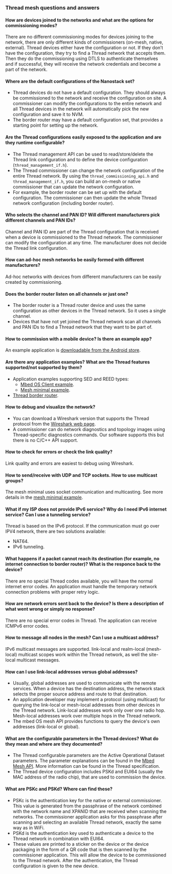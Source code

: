 ### Thread mesh questions and answers

#### How are devices joined to the networks and what are the options for commissioning modes?

There are no different commissioning modes for devices joining to the network, there are only different kinds of commissioners (on-mesh, native, external). Thread devices either have the configuration or not. If they don’t have the configuration, they try to find a Thread network that accepts them. Then they do the commissioning using DTLS to authenticate themselves and if successful, they will receive the network credentials and become a part of the network.

#### Where are the default configurations of the Nanostack set?

- Thread devices do not have a default configuration. They should always be commissioned to the network and receive the configuration on site. A commissioner can modify the configurations to the entire network and all Thread devices in the network will automatically pick the new configuration and save it to NVM.
- The border router may have a default configuration set, that provides a starting point for setting up the network.

#### Are the Thread configurations easily exposed to the application and are they runtime configurable?

- The Thread management API can be used to read/store/delete the Thread link configuration and to define the device configuration (`thread_management_if.h`).
- The Thread commissioner can change the network configuration of the entire Thread network. By using the `thread_commissioning_api.h` and `thread_management_if.h`, you can build an on-mesh or native commissioner that can update the network configuration.
- For example, the border router can be set up with the default configuration. The commissioner can then update the whole Thread network configuration (including border router).

#### Who selects the channel and PAN ID? Will different manufacturers pick different channels and PAN IDs?

Channel and PAN ID are part of the Thread configuration that is received when a device is commissioned to the Thread network. The commissioner can modify the configuration at any time. The manufacturer does not decide the Thread link configuration.

#### How can ad-hoc mesh networks be easily formed with different manufacturers?

Ad-hoc networks with devices from different manufacturers can be easily created by commissioning.

#### Does the border router listen on all channels or just one?

- The border router is a Thread router device and uses the same configuration as other devices in the Thread network. So it uses a single channel.
- Devices that have not yet joined the Thread network scan all channels and PAN IDs to find a Thread network that they want to be part of.

#### How to commission with a mobile device? Is there an example app?

An example application is [downloadable from the Android store](https://play.google.com/store/apps/details?id=org.threadgroup.commissioner).

#### Are there any application examples? What are the Thread features supported/not supported by them?

- Application examples supporting SED and REED types:
  - [Mbed OS Client example](https://github.com/ARMmbed/mbed-os-example-client).
  - [Mesh minimal example](https://github.com/ARMmbed/mbed-os-example-mesh-minimal).
- [Thread border router](https://github.com/ARMmbed/nanostack-border-router).

#### How to debug and visualize the network?

- You can download a Wireshark version that supports the Thread protocol from the [Wireshark web page](https://www.wireshark.org/download.html).
- A commissioner can do network diagnostics and topology images using Thread-specific diagnostics commands. Our software supports this but there is no C/C++ API support.

#### How to check for errors or check the link quality?

Link quality and errors are easiest to debug using Wireshark.

#### How to send/receive with UDP and TCP sockets. How to use multicast groups?

The mesh minimal uses socket communication and multicasting. See more details in the [mesh minimal example](https://github.com/ARMmbed/mbed-os-example-mesh-minimal).

#### What if my ISP does not provide IPv6 service? Why do I need IPv6 internet service? Can I use a tunneling service?

Thread is based on the IPv6 protocol. If the communication must go over IPV4 network, there are two solutions available:
- NAT64.
- IPv6 tunneling.

#### What happens if a packet cannot reach its destination (for example, no internet connection to border router)? What is the responce back to the device?

There are no special Thread codes available, you will have the normal internet error codes. An application must handle the temporary network connection problems with proper retry logic.

#### How are network errors sent back to the device? Is there a description of what went wrong or simply no response?

There are no special error codes in Thread. The application can receive ICMPv6 error codes.

#### How to message all nodes in the mesh? Can I use a multicast address?

IPv6 multicast messages are supported. link-local and realm-local (mesh-local) multicast scopes work within the Thread network, as well the site-local multicast messages.

#### How can I use link-local addresses versus global addresses?

- Usually, global addresses are used to communicate with the remote services. When a device has the destination address, the network stack selects the proper source address and route to that destination.
- An application developer may implement a protocol (using multicast) for querying the link-local or mesh-local addresses from other devices in the Thread network. Link-local addresses work only over one radio hop. Mesh-local addresses work over multiple hops in the Thread network.
- The mbed OS mesh API provides functions to query the device's own addresses (link-local or global).

#### What are the configurable parameters in the Thread devices? What do they mean and where are they documented?

- The Thread configurable parameters are the Active Operational Dataset parameters. The parameter explanations can be found in the [Mbed Mesh API](/docs/v5.6/reference/mesh.html).
More information can be found in the Thread specification.
- The Thread device configuration includes PSKd and EUI64 (usually the MAC address of the radio chip), that are used to commission the device.

#### What are PSKc and PSKd? Where can find these?

- PSKc is the authentication key for the native or external commissioner. This value is generated from the passphrase of the network combined with the network name and XPANID that are received when scanning the networks. The commissioner application asks for this passphrase after scanning and selecting an available Thread network, exactly the same way as in WiFi.
- PSKd is the authentication key used to authenticate a device to the Thread network in combination with EUI64.
- These values are printed to a sticker on the device or the device packaging in the form of a QR code that is then scanned by the commissioner application. This will allow the device to be commissioned to the Thread network. After the authentication, the Thread configuration is given to the new device.
